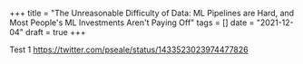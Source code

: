 +++
title = "The Unreasonable Difficulty of Data: ML Pipelines are Hard, and Most People's ML Investments Aren't Paying Off"
tags = []
date = "2021-12-04"
draft = true
+++

Test 1
https://twitter.com/pseale/status/1433523023974477826
